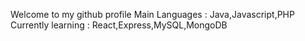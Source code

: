 Welcome to my github profile 
Main Languages : Java,Javascript,PHP
Currently learning : React,Express,MySQL,MongoDB


<!--



-->
